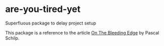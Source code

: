 # are-you-tired-yet
Superfluous package to delay project setup

This package is a reference to the article [On The Bleeding Edge](https://dev.to/open-wc/on-the-bleeding-edge-3cb8) by Pascal Schilp.
